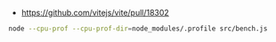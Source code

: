 - https://github.com/vitejs/vite/pull/18302

```sh
node --cpu-prof --cpu-prof-dir=node_modules/.profile src/bench.js
```
